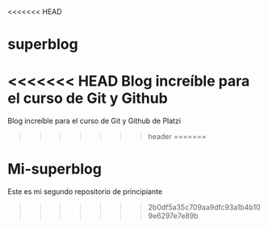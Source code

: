 <<<<<<< HEAD
# superblog
<<<<<<< HEAD
Blog increíble para el curso de Git y Github 
=======
Blog increíble para el curso de Git y Github de Platzi
>>>>>>> header
=======
# Mi-superblog
Este es mi segundo repositorio de principiante
>>>>>>> 2b0df5a35c709aa9dfc93a1b4b109e6297e7e89b
